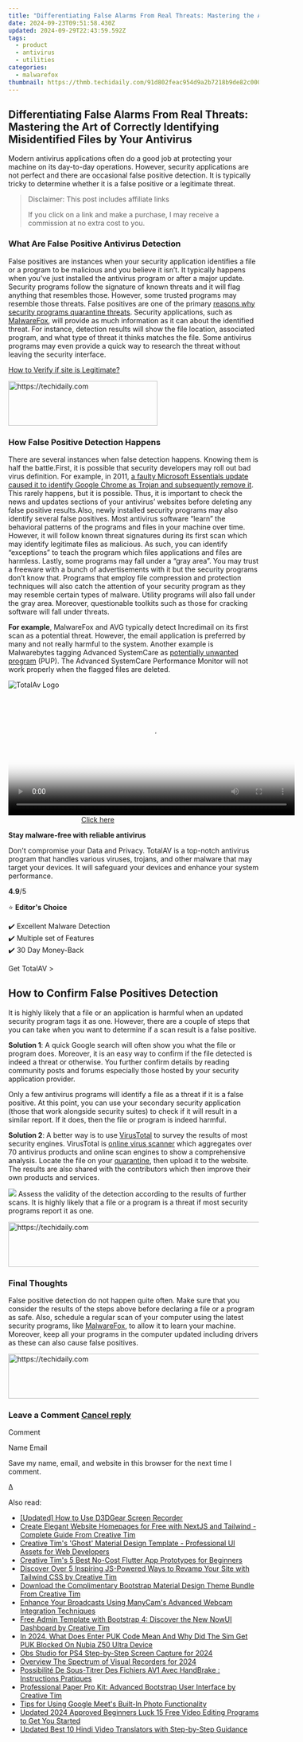 ```yaml
---
title: "Differentiating False Alarms From Real Threats: Mastering the Art of Correctly Identifying Misidentified Files by Your Antivirus"
date: 2024-09-23T09:51:58.430Z
updated: 2024-09-29T22:43:59.592Z
tags:
  - product
  - antivirus
  - utilities
categories:
  - malwarefox
thumbnail: https://thmb.techidaily.com/91d802feac954d9a2b7218b9de82c000f339447018e6cb53073b6a41a90f92e5.jpg
---
```


## Differentiating False Alarms From Real Threats: Mastering the Art of Correctly Identifying Misidentified Files by Your Antivirus

Modern antivirus applications often do a good job at protecting your machine on its day-to-day operations. However, security applications are not perfect and there are occasional false positive detection. It is typically tricky to determine whether it is a false positive or a legitimate threat.

>  Disclaimer: This post includes affiliate links
>
>  If you click on a link and make a purchase, I may receive a commission at no extra cost to you.
>

### What Are False Positive Antivirus Detection

False positives are instances when your security application identifies a file or a program to be malicious and you believe it isn’t. It typically happens when you’ve just installed the antivirus program or after a major update. Security programs follow the signature of known threats and it will flag anything that resembles those. However, some trusted programs may resemble those threats. False positives are one of the primary [reasons why security programs quarantine threats](https://tools.techidaily.com/malwarefox/products/). Security applications, such as [MalwareFox](https://tools.techidaily.com/malwarefox/products/), will provide as much information as it can about the identified threat. For instance, detection results will show the file location, associated program, and what type of threat it thinks matches the file. Some antivirus programs may even provide a quick way to research the threat without leaving the security interface.

[How to Verify if site is Legitimate?](https://tools.techidaily.com/malwarefox/products/)

<!-- affiliate ads begin -->
<a href="https://aligracehair.sjv.io/c/5597632/1938716/19272" target="_top" id="1938716">
  <img src="//a.impactradius-go.com/display-ad/19272-1938716" border="0" alt="https://techidaily.com" width="300" height="90"/>
</a>
<img height="0" width="0" src="https://aligracehair.sjv.io/i/5597632/1938716/19272" style="position:absolute;visibility:hidden;" border="0" />
<!-- affiliate ads end -->

### How False Positive Detection Happens

There are several instances when false detection happens. Knowing them is half the battle.First, it is possible that security developers may roll out bad virus definition. For example, in 2011, [a faulty Microsoft Essentials update caused it to identify Google Chrome as Trojan and subsequently remove it](https://www.zdnet.com/article/users-report-microsoft-security-essentials-removes-google-chrome/). This rarely happens, but it is possible. Thus, it is important to check the news and updates sections of your antivirus’ websites before deleting any false positive results.Also, newly installed security programs may also identify several false positives. Most antivirus software “learn” the behavioral patterns of the programs and files in your machine over time. However, it will follow known threat signatures during its first scan which may identify legitimate files as malicious. As such, you can identify “exceptions” to teach the program which files applications and files are harmless. Lastly, some programs may fall under a “gray area”. You may trust a freeware with a bunch of advertisements with it but the security programs don’t know that. Programs that employ file compression and protection techniques will also catch the attention of your security program as they may resemble certain types of malware. Utility programs will also fall under the gray area. Moreover, questionable toolkits such as those for cracking software will fall under threats.

**For example**, MalwareFox and AVG typically detect Incredimail on its first scan as a potential threat. However, the email application is preferred by many and not really harmful to the system. Another example is Malwarebytes tagging Advanced SystemCare as [potentially unwanted program](https://tools.techidaily.com/malwarefox/products/) (PUP). The Advanced SystemCare Performance Monitor will not work properly when the flagged files are deleted.

![TotalAv Logo](https://www.malwarefox.com/wp-content/uploads/2024/02/totalav-svg.webp "totalav-svg")

<!-- affiliate ads begin -->
<span id="1982461">
					<video width="576" height="240" style="cursor:pointer"
           poster="//a.impactradius-go.com/display-clicktoplayimage/1982461.png"
           onclick="if(!this.playClicked){this.play();this.setAttribute('controls',true);this.playClicked=true;}">
	   <source src="//a.impactradius-go.com/display-ad/22993-1982461">
	   <img src="//a.impactradius-go.com/display-clicktoplayimage/1982461.png" style="border: none; height: 100%; width: 100%; object-fit: contain">
	</video>
	<div style="width:360px;text-align:center"><a href="javascript:window.open(decodeURIComponent('https%3A%2F%2Fhomestyler.sjv.io%2Fc%2F5597632%2F1982461%2F22993'), '_blank');void(0);">Click here</a></div>
</span>
<img height="0" width="0" src="https://imp.pxf.io/i/5597632/1982461/22993" style="position:absolute;visibility:hidden;" border="0" />
<!-- affiliate ads end -->

**Stay malware-free with reliable antivirus**

Don't compromise your Data and Privacy. TotalAV is a top-notch antivirus program that handles various viruses, trojans, and other malware that may target your devices. It will safeguard your devices and enhance your system performance.

**4.9**/5

⭐ **Editor's Choice**

✔️ Excellent Malware Detection  
✔️ Multiple set of Features  
✔️ 30 Day Money-Back

[](https://tools.techidaily.com/malwarefox/products/) Get TotalAV > 

## How to Confirm False Positives Detection

It is highly likely that a file or an application is harmful when an updated security program tags it as one. However, there are a couple of steps that you can take when you want to determine if a scan result is a false positive.

**Solution 1**: A quick Google search will often show you what the file or program does. Moreover, it is an easy way to confirm if the file detected is indeed a threat or otherwise. You further confirm details by reading community posts and forums especially those hosted by your security application provider. 

Only a few antivirus programs will identify a file as a threat if it is a false positive. At this point, you can use your secondary security application (those that work alongside security suites) to check if it will result in a similar report. If it does, then the file or program is indeed harmful. 

**Solution 2**: A better way is to use [VirusTotal](https://www.virustotal.com/) to survey the results of most security engines. VirusTotal is [online virus scanner](https://tools.techidaily.com/malwarefox/products/) which aggregates over 70 antivirus products and online scan engines to show a comprehensive analysis. Locate the file on your [quarantine](https://tools.techidaily.com/malwarefox/products/), then upload it to the website. The results are also shared with the contributors which then improve their own products and services.

![](https://www.malwarefox.com/wp-content/uploads/2018/10/virustotal-detection.png) Assess the validity of the detection according to the results of further scans. It is highly likely that a file or a program is a threat if most security programs report it as one. 

<!-- affiliate ads begin -->
<a href="https://appsumo.8odi.net/c/5597632/2037356/7443" target="_top" id="2037356">
  <img src="//a.impactradius-go.com/display-ad/7443-2037356" border="0" alt="https://techidaily.com" width="728" height="90"/>
</a>
<img height="0" width="0" src="https://appsumo.8odi.net/i/5597632/2037356/7443" style="position:absolute;visibility:hidden;" border="0" />
<!-- affiliate ads end -->

### Final Thoughts

False positive detection do not happen quite often. Make sure that you consider the results of the steps above before declaring a file or a program as safe. Also, schedule a regular scan of your computer using the latest security programs, like [MalwareFox](https://tools.techidaily.com/malwarefox/products/), to allow it to learn your machine. Moreover, keep all your programs in the computer updated including drivers as these can also cause false positives. 

<!-- affiliate ads begin -->
<a href="https://versadesk.pxf.io/c/5597632/1815679/21290" target="_top" id="1815679">
  <img src="//a.impactradius-go.com/display-ad/21290-1815679" border="0" alt="https://techidaily.com" width="728" height="90"/>
</a>
<img height="0" width="0" src="https://versadesk.pxf.io/i/5597632/1815679/21290" style="position:absolute;visibility:hidden;" border="0" />
<!-- affiliate ads end -->

### Leave a Comment [Cancel reply](https://tools.techidaily.com/malwarefox/products/)

Comment

Name Email 

Save my name, email, and website in this browser for the next time I comment.

Δ

<ins class="adsbygoogle"
     style="display:block"
     data-ad-format="autorelaxed"
     data-ad-client="ca-pub-7571918770474297"
     data-ad-slot="1223367746"></ins>

<ins class="adsbygoogle"
     style="display:block"
     data-ad-client="ca-pub-7571918770474297"
     data-ad-slot="8358498916"
     data-ad-format="auto"
     data-full-width-responsive="true"></ins>

<span class="atpl-alsoreadstyle">Also read:</span>
<div><ul>
<li><a href="https://screen-mirroring-recording.techidaily.com/updated-how-to-use-d3dgear-screen-recorder/"><u>[Updated] How to Use D3DGear Screen Recorder</u></a></li>
<li><a href="https://fox-tips.techidaily.com/create-elegant-website-homepages-for-free-with-nextjs-and-tailwind-complete-guide-from-creative-tim/"><u>Create Elegant Website Homepages for Free with NextJS and Tailwind - Complete Guide From Creative Tim</u></a></li>
<li><a href="https://fox-tips.techidaily.com/creative-tims-ghost-material-design-template-professional-ui-assets-for-web-developers/"><u>Creative Tim's 'Ghost' Material Design Template - Professional UI Assets for Web Developers</u></a></li>
<li><a href="https://fox-tips.techidaily.com/creative-tims-5-best-no-cost-flutter-app-prototypes-for-beginners/"><u>Creative Tim's 5 Best No-Cost Flutter App Prototypes for Beginners</u></a></li>
<li><a href="https://fox-tips.techidaily.com/discover-over-5-inspiring-js-powered-ways-to-revamp-your-site-with-tailwind-css-by-creative-tim/"><u>Discover Over 5 Inspiring JS-Powered Ways to Revamp Your Site with Tailwind CSS by Creative Tim</u></a></li>
<li><a href="https://fox-tips.techidaily.com/download-the-complimentary-bootstrap-material-design-theme-bundle-from-creative-tim/"><u>Download the Complimentary Bootstrap Material Design Theme Bundle From Creative Tim</u></a></li>
<li><a href="https://solve-help.techidaily.com/enhance-your-broadcasts-using-manycams-advanced-webcam-integration-techniques/"><u>Enhance Your Broadcasts Using ManyCam's Advanced Webcam Integration Techniques</u></a></li>
<li><a href="https://fox-tips.techidaily.com/free-admin-template-with-bootstrap-4-discover-the-new-nowui-dashboard-by-creative-tim/"><u>Free Admin Template with Bootstrap 4: Discover the New NowUI Dashboard by Creative Tim</u></a></li>
<li><a href="https://sim-unlock.techidaily.com/in-2024-what-does-enter-puk-code-mean-and-why-did-the-sim-get-puk-blocked-on-nubia-z50-ultra-device-by-drfone-android/"><u>In 2024, What Does Enter PUK Code Mean And Why Did The Sim Get PUK Blocked On Nubia Z50 Ultra Device</u></a></li>
<li><a href="https://video-screen-grab.techidaily.com/obs-studio-for-ps4-step-by-step-screen-capture-for-2024/"><u>Obs Studio for PS4 Step-by-Step Screen Capture for 2024</u></a></li>
<li><a href="https://extra-support.techidaily.com/overview-the-spectrum-of-visual-recorders-for-2024/"><u>Overview The Spectrum of Visual Recorders for 2024</u></a></li>
<li><a href="https://eaxpv-info.techidaily.com/possibilite-de-sous-titrer-des-fichiers-av1-avec-handbrake-instructions-pratiques/"><u>Possibilité De Sous-Titrer Des Fichiers AV1 Avec HandBrake : Instructions Pratiques</u></a></li>
<li><a href="https://fox-tips.techidaily.com/professional-paper-pro-kit-advanced-bootstrap-user-interface-by-creative-tim/"><u>Professional Paper Pro Kit: Advanced Bootstrap User Interface by Creative Tim</u></a></li>
<li><a href="https://video-screen-grab.techidaily.com/tips-for-using-google-meets-built-in-photo-functionality/"><u>Tips for Using Google Meet's Built-In Photo Functionality</u></a></li>
<li><a href="https://smart-video-creator.techidaily.com/updated-2024-approved-beginners-luck-15-free-video-editing-programs-to-get-you-started/"><u>Updated 2024 Approved Beginners Luck 15 Free Video Editing Programs to Get You Started</u></a></li>
<li><a href="https://ai-video.techidaily.com/updated-best-10-hindi-video-translators-with-step-by-step-guidance/"><u>Updated Best 10 Hindi Video Translators with Step-by-Step Guidance</u></a></li>
</ul></div>

